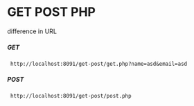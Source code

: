# GET POST PHP

<p >difference in URL</p>
<h5> GET  </h5>
<code> http://localhost:8091/get-post/get.php?name=asd&email=asd </code>
<h5> POST </h5>
<code> http://localhost:8091/get-post/post.php
 </code>
